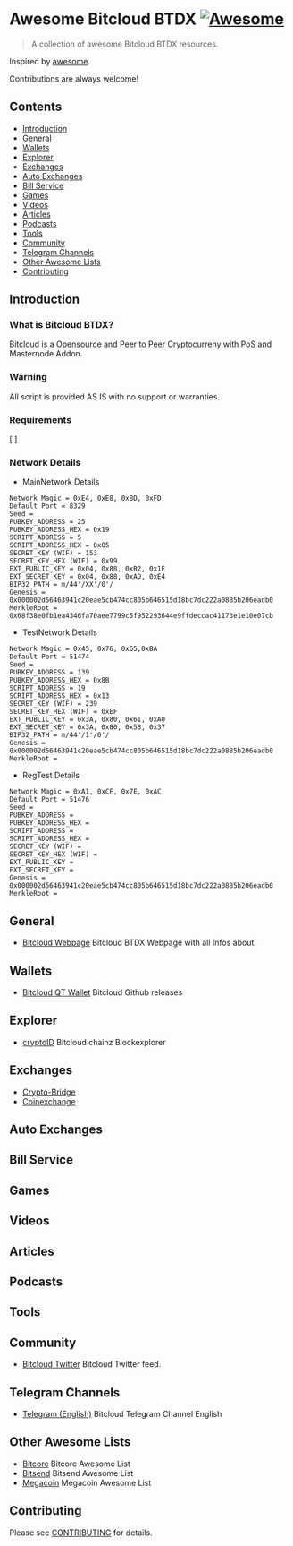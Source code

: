 # Awesome Bitcloud BTDX [![Awesome](https://awesome.re/badge.svg)](https://awesome.re)

> A collection of awesome Bitcloud BTDX resources.

Inspired by [awesome](https://github.com/sindresorhus/awesome).

Contributions are always welcome! 

## Contents
* [Introduction](#introduction)
* [General](#general)
* [Wallets](#wallets)
* [Explorer](#explorer)
* [Exchanges](#exchanges)
* [Auto Exchanges](#auto-exchanges)
* [Bill Service](#bill-service)
* [Games](#games)
* [Videos](#videos)
* [Articles](#articles)
* [Podcasts](#podcasts)
* [Tools](#tools)
* [Community](#community)
* [Telegram Channels](#telegram-channels)
* [Other Awesome Lists](#other-awesome-lists)
* [Contributing](#contributing)

## Introduction
### What is Bitcloud BTDX?
Bitcloud is a Opensource and Peer to Peer Cryptocurreny with PoS and Masternode Addon.

### Warning
All script is provided AS IS with no support or warranties.

### Requirements
[ ]

### Network Details
* MainNetwork Details
```
Network Magic = 0xE4, 0xE8, 0xBD, 0xFD
Default Port = 8329
Seed = 
PUBKEY_ADDRESS = 25
PUBKEY_ADDRESS_HEX = 0x19
SCRIPT_ADDRESS = 5
SCRIPT_ADDRESS_HEX = 0x05
SECRET_KEY (WIF) = 153
SECRET_KEY_HEX (WIF) = 0x99
EXT_PUBLIC_KEY = 0x04, 0x88, 0xB2, 0x1E
EXT_SECRET_KEY = 0x04, 0x88, 0xAD, 0xE4
BIP32_PATH = m/44'/XX'/0'/
Genesis = 0x000002d56463941c20eae5cb474cc805b646515d18bc7dc222a0885b206eadb0
MerkleRoot = 0x68f38e0fb1ea4346fa70aee7799c5f952293644e9ffdeccac41173e1e10e07cb
```
* TestNetwork Details
```
Network Magic = 0x45, 0x76, 0x65,0xBA
Default Port = 51474
Seed = 
PUBKEY_ADDRESS = 139
PUBKEY_ADDRESS_HEX = 0x8B
SCRIPT_ADDRESS = 19
SCRIPT_ADDRESS_HEX = 0x13
SECRET_KEY (WIF) = 239
SECRET_KEY_HEX (WIF) = 0xEF
EXT_PUBLIC_KEY = 0x3A, 0x80, 0x61, 0xA0
EXT_SECRET_KEY = 0x3A, 0x80, 0x58, 0x37
BIP32_PATH = m/44'/1'/0'/
Genesis = 0x000002d56463941c20eae5cb474cc805b646515d18bc7dc222a0885b206eadb0
MerkleRoot = 
```
* RegTest Details
```
Network Magic = 0xA1, 0xCF, 0x7E, 0xAC
Default Port = 51476
Seed = 
PUBKEY_ADDRESS = 
PUBKEY_ADDRESS_HEX = 
SCRIPT_ADDRESS = 
SCRIPT_ADDRESS_HEX = 
SECRET_KEY (WIF) = 
SECRET_KEY_HEX (WIF) = 
EXT_PUBLIC_KEY = 
EXT_SECRET_KEY = 
Genesis = 0x000002d56463941c20eae5cb474cc805b646515d18bc7dc222a0885b206eadb0
MerkleRoot = 
```

## General
* [Bitcloud Webpage](https://bit-cloud.info/) Bitcloud BTDX Webpage with all Infos about.

## Wallets
* [Bitcloud QT Wallet](https://github.com/LIMXTEC/Bitcloud/releases) Bitcloud Github releases

## Explorer
* [cryptoID](https://chainz.cryptoid.info/btdx/) Bitcloud chainz Blockexplorer

## Exchanges
* [Crypto-Bridge](https://wallet.crypto-bridge.org/market/BRIDGE.BTDX_BRIDGE.BTC)
* [Coinexchange](https://www.coinexchange.io/market/BTDX/BTC)

## Auto Exchanges

## Bill Service

## Games

## Videos

## Articles

## Podcasts

## Tools


## Community
* [Bitcloud Twitter](https://twitter.com/bitcloud_btdx) Bitcloud Twitter feed.

## Telegram Channels
* [Telegram (English)](https://t.me/bitcloud_btdx) Bitcloud Telegram Channel English


## Other Awesome Lists
* [Bitcore](https://github.com/LIMXTEC/awesome-bitcore-btx/) Bitcore Awesome List
* [Bitsend](https://github.com/LIMXTEC/awesome-bitsend-bsd/) Bitsend Awesome List
* [Megacoin](https://github.com/LIMXTEC/awesome-megacoin-mec/) Megacoin Awesome List

## Contributing
Please see [CONTRIBUTING](https://github.com/LIMXTEC/awesome-bitcloud-btdx/blob/master/contributing.md) for details.
